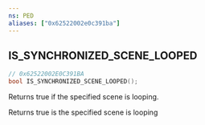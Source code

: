 ```yaml
---
ns: PED
aliases: ["0x62522002e0c391ba"]
---
```

## IS_SYNCHRONIZED_SCENE_LOOPED

```c
// 0x62522002E0C391BA
bool IS_SYNCHRONIZED_SCENE_LOOPED();
```

Returns true if the specified scene is looping.

Returns true is the specified scene is looping

